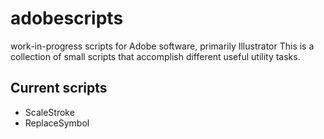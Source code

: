 # adobescripts
work-in-progress scripts for Adobe software, primarily Illustrator 
This is a collection of small scripts that accomplish different useful utility tasks.

## Current scripts 
- ScaleStroke
- ReplaceSymbol

